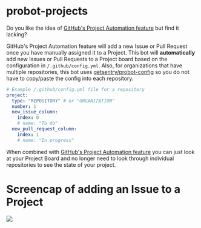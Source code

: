 # probot-projects

Do you like the idea of [GitHub's Project Automation feature](https://github.com/blog/2458-keep-your-project-boards-up-to-date-automatically)
but find it lacking?

GitHub's Project Automation feature will add a new Issue or Pull Request once you have manually assigned it to a Project. This bot will **automatically** add new Issues or Pull Requests to a Project board based on the configuration in `/.github/config.yml`. Also, for organizations that have multiple repositories, this bot uses [getsentry/probot-config](https://github.com/getsentry/probot-config) so you do not have to copy/paste the config into each repository.


```yaml
# Example /.github/config.yml file for a repository
project:
  type: "REPOSITORY" # or "ORGANIZATION"
  number: 1
  new_issue_column:
    index: 0
    # name: "To do"
  new_pull_request_column:
    index: 1
    # name: "In progress"
```

When combined with [GitHub's Project Automation feature](https://github.com/blog/2458-keep-your-project-boards-up-to-date-automatically)
you can just look at your Project Board and no longer need to look through individual repositories to see the state of your project.


# Screencap of adding an Issue to a Project

![](https://user-images.githubusercontent.com/253202/36290898-ef958b26-1295-11e8-9baf-6209d1f0aef2.gif)
